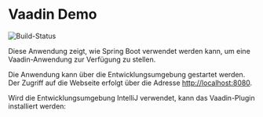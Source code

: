 # Vaadin Demo
![Build-Status](https://github.com/mflingelli/VaadinDemo/actions/workflows/maven.yml/badge.svg)

Diese Anwendung zeigt, wie Spring Boot verwendet werden kann, um eine Vaadin-Anwendung
zur Verfügung zu stellen.

Die Anwendung kann über die Entwicklungsumgebung gestartet werden. Der Zugriff auf die
Webseite erfolgt über die Adresse [http://localhost:8080](http://localhost:8080).

Wird die Entwicklungsumgebung IntelliJ verwendet, kann das Vaadin-Plugin installiert werden:

